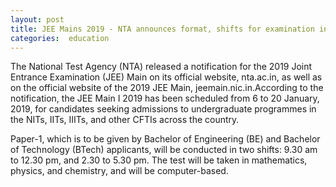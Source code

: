 ```yaml
---
layout: post
title: JEE Mains 2019 - NTA announces format, shifts for examination in official notice on nta.ac.in
categories:  education
---
```

The National Test Agency (NTA) released a notification for the 2019 Joint Entrance Examination (JEE) Main on its official website, nta.ac.in,  as well as on the official website of the 2019 JEE Main, jeemain.nic.in.According to the notification, the JEE Main I 2019 has been scheduled from 6 to 20 January, 2019, for candidates seeking admissions to undergraduate programmes in the NITs, IITs, IIITs, and other CFTIs across the country.

Paper-1, which is to be given by Bachelor of Engineering (BE) and Bachelor of Technology (BTech) applicants, will be conducted in two shifts: 9.30 am to 12.30 pm, and 2.30 to 5.30 pm. The test will be taken in mathematics, physics, and chemistry, and will be computer-based.